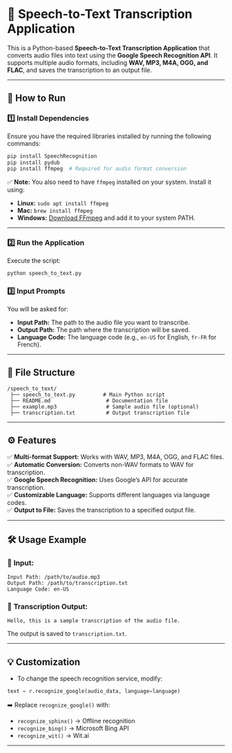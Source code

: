 
# 🎤 **Speech-to-Text Transcription Application**

This is a Python-based **Speech-to-Text Transcription Application** that converts audio files into text using the **Google Speech Recognition API**. It supports multiple audio formats, including **WAV, MP3, M4A, OGG, and FLAC**, and saves the transcription to an output file.

---

## 🚀 **How to Run**

### 1️⃣ **Install Dependencies**

Ensure you have the required libraries installed by running the following commands:
```bash
pip install SpeechRecognition
pip install pydub
pip install ffmpeg  # Required for audio format conversion
```
✅ **Note:** You also need to have `ffmpeg` installed on your system. Install it using:
- **Linux:** `sudo apt install ffmpeg`
- **Mac:** `brew install ffmpeg`
- **Windows:** [Download FFmpeg](https://ffmpeg.org/download.html) and add it to your system PATH.

---

### 2️⃣ **Run the Application**

Execute the script:
```bash
python speech_to_text.py
```

### 3️⃣ **Input Prompts**
You will be asked for:
- **Input Path:** The path to the audio file you want to transcribe.  
- **Output Path:** The path where the transcription will be saved.  
- **Language Code:** The language code (e.g., `en-US` for English, `fr-FR` for French).

---

## 🔧 **File Structure**
```
/speech_to_text/
 ├── speech_to_text.py         # Main Python script
 ├── README.md                  # Documentation file
 ├── example.mp3                # Sample audio file (optional)
 ├── transcription.txt          # Output transcription file
```

---

## ⚙️ **Features**
✅ **Multi-format Support:** Works with WAV, MP3, M4A, OGG, and FLAC files.  
✅ **Automatic Conversion:** Converts non-WAV formats to WAV for transcription.  
✅ **Google Speech Recognition:** Uses Google’s API for accurate transcription.  
✅ **Customizable Language:** Supports different languages via language codes.  
✅ **Output to File:** Saves the transcription to a specified output file.  

---

## 🛠️ **Usage Example**

### 🎯 **Input:**
```
Input Path: /path/to/audio.mp3  
Output Path: /path/to/transcription.txt  
Language Code: en-US  
```

### 📝 **Transcription Output:**
```
Hello, this is a sample transcription of the audio file.
```
The output is saved to `transcription.txt`.

---

## 💡 **Customization**
- To change the speech recognition service, modify:
```python
text = r.recognize_google(audio_data, language=language)
```
➡️ Replace `recognize_google()` with:
- `recognize_sphinx()` → Offline recognition  
- `recognize_bing()` → Microsoft Bing API  
- `recognize_wit()` → Wit.ai  

---

